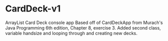 # CardDeck-v1
ArrayList Card Deck console app
Based off of CardDeckApp from Murach's Java Programming 6th edition, Chapter 8, exercise 3.
Added second class, variable handsize and looping through and creating new decks.